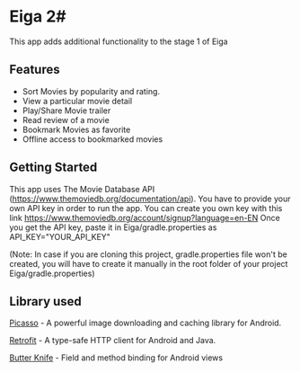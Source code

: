 # Eiga 2#
This app adds additional functionality to the stage 1 of Eiga

## Features ##
* Sort Movies by popularity and rating.
* View a particular movie detail
* Play/Share Movie trailer
* Read review of a movie
* Bookmark Movies as favorite
* Offline access to bookmarked movies

## Getting Started

This app uses The Movie Database API (https://www.themoviedb.org/documentation/api). You have to provide your own API key in order to run the app.
You can create you own key with this link https://www.themoviedb.org/account/signup?language=en-EN
Once you get the API key, paste it in Eiga/gradle.properties
as API_KEY="YOUR_API_KEY"

(Note: In case if you are cloning this project, gradle.properties file won't be created, you will have to create it manually in the root folder of your project Eiga/gradle.properties)

## Library used

[Picasso](http://square.github.io/picasso/) - A powerful image downloading and caching library for Android.

[Retrofit](http://square.github.io/retrofit/) - A type-safe HTTP client for Android and Java.

[Butter Knife](http://jakewharton.github.io/butterknife/) - Field and method binding for Android views
